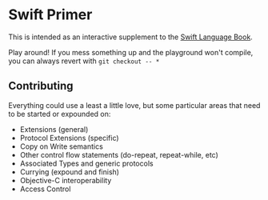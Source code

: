 # Swift Primer

This is intended as an interactive supplement to the [Swift Language Book](https://developer.apple.com/library/ios/documentation/Swift/Conceptual/Swift_Programming_Language/).

Play around!  If you mess something up and the playground won't compile, you can always revert with `git checkout -- *`

## Contributing

Everything could use a least a little love, but some particular areas that need to be started or expounded on:

+ Extensions (general)
+ Protocol Extensions (specific)
+ Copy on Write semantics
+ Other control flow statements (do-repeat, repeat-while, etc)
+ Associated Types and generic protocols
+ Currying (expound and finish)
+ Objective-C interoperability
+ Access Control
